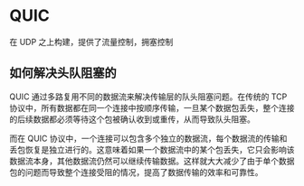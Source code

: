 # QUIC

在 UDP 之上构建，提供了流量控制，拥塞控制

## 如何解决头队阻塞的

QUIC 通过多路复用不同的数据流来解决传输层的队头阻塞问题。在传统的 TCP 协议中，所有数据都在同一个连接中按顺序传输，一旦某个数据包丢失，整个连接的后续数据都必须等待这个包被确认收到或重传，从而导致队头阻塞。

而在 QUIC 协议中，一个连接可以包含多个独立的数据流，每个数据流的传输和丢包恢复是独立进行的。这意味着如果一个数据流中的某个包丢失，它只会影响该数据流本身，其他数据流仍然可以继续传输数据。这样就大大减少了由于单个数据包的问题而导致整个连接受阻的情况，提高了数据传输的效率和可靠性。
